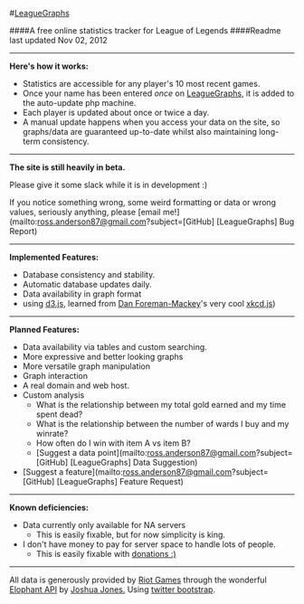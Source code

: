 #[LeagueGraphs](http://www.rosshamish.netau.net)

####A free online statistics tracker for League of Legends
####Readme last updated Nov 02, 2012

---

**Here's how it works:**

- Statistics are accessible for any player's 10 most recent games.
- Once your name has been entered *once* on [LeagueGraphs](http://www.rosshamish.netau.net), it is added to the auto-update php machine.
- Each player is updated about once or twice a day.
- A manual update happens when you access your data on the site, so graphs/data are guaranteed up-to-date whilst also maintaining long-term consistency.

---

**The site is still heavily in beta.**

Please give it some slack while it is in development :) 

If you notice something wrong, some weird formatting or data or wrong values, seriously anything, please [email me!](mailto:ross.anderson87@gmail.com?subject=[GitHub] [LeagueGraphs] Bug Report)

---

**Implemented Features:**

- Database consistency and stability.
- Automatic database updates daily.
- Data availability in graph format
 - using [d3.js](http://www.d3js.org), learned from [Dan Foreman-Mackey](http://dan.iel.fm/)'s very cool [xkcd.js](http://dan.iel.fm/xkcd/))

---

**Planned Features:**

- Data availability via tables and custom searching.
- More expressive and better looking graphs
- More versatile graph manipulation
- Graph interaction
- A real domain and web host.
- Custom analysis
    - What is the relationship between my total gold earned and my time spent dead?
    - What is the relationship between the number of wards I buy and my winrate?
    - How often do I win with item A vs item B?
    - [Suggest a data point](mailto:ross.anderson87@gmail.com?subject=[GitHub] [LeagueGraphs] Data Suggestion)
- [Suggest a feature](mailto:ross.anderson87@gmail.com?subject=[GitHub] [LeagueGraphs] Feature Request)

---

**Known deficiencies:**

- Data currently only available for NA servers
    - This is easily fixable, but for now simplicity is king.
- I don't have money to pay for server space to handle lots of people.
    - This is easily fixable with [donations :)](https://www.paypal.com/cgi-bin/webscr?cmd=_donations&business=5AK9LPZFB54L8&lc=CA&item_name=RossHamish%20Lol%2dStats%20Server&currency_code=CAD&bn=PP%2dDonationsBF%3abtn_donateCC_LG%2egif%3aNonHosted)

---

All data is generously provided by [Riot Games](http://www.leagueoflegends.com) through the wonderful [Elophant API](http://www.elophant.com/developers/) by [Joshua Jones.](http://elophant.com/about)
Using [twitter bootstrap](https://github.com/twitter/bootstrap).